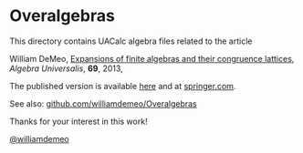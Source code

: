 Overalgebras
============

This directory contains UACalc algebra files related to the article

William DeMeo, [Expansions of finite algebras and their congruence lattices][], *Algebra Universalis*, **69**, 2013,

The published version is available
[here](https://github.com/williamdemeo/Overalgebras/raw/master/DeMeo-Expansions-AU-2013.pdf)
and at [springer.com](http://link.springer.com).

See also: [github.com/williamdemeo/Overalgebras](https://github.com/williamdemeo/Overalgebras)

Thanks for your interest in this work!

[@williamdemeo](https://github.com/williamdemeo)

[Expansions of finite algebras and their congruence lattices]: https://github.com/williamdemeo/Overalgebras/raw/master/DeMeo-Expansions-AU-2013.pdf

